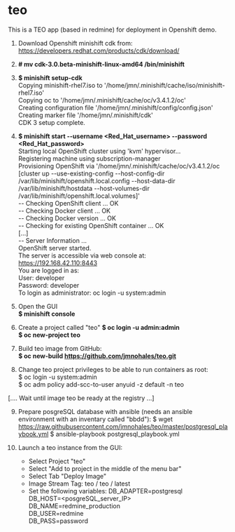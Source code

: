 # teo

This is a TEO app (based in redmine) for deployment in Openshift demo.

1.  Download Openshift minishift cdk from: https://developers.redhat.com/products/cdk/download/

2.   <b>&#35; mv cdk-3.0.beta-minishift-linux-amd64 /bin/minishift</b>

3.  <b>$ minishift setup-cdk</b>\
    Copying minishift-rhel7.iso to '/home/jmn/.minishift/cache/iso/minishift-rhel7.iso'\
    Copying oc to '/home/jmn/.minishift/cache/oc/v3.4.1.2/oc'\
    Creating configuration file '/home/jmn/.minishift/config/config.json'\
    Creating marker file '/home/jmn/.minishift/cdk'\
    CDK 3 setup complete.


4.  <b>$ minishift start --username <Red_Hat_username>  --password <Red_Hat_password></b> <br />
Starting local OpenShift cluster using 'kvm' hypervisor...<br />
Registering machine using subscription-manager<br />
Provisioning OpenShift via '/home/jmn/.minishift/cache/oc/v3.4.1.2/oc [cluster up --use-existing-config --host-config-dir /var/lib/minishift/openshift.local.config --host-data-dir /var/lib/minishift/hostdata --host-volumes-dir /var/lib/minishift/openshift.local.volumes]'<br />
-- Checking OpenShift client ... OK<br />
-- Checking Docker client ... OK<br />
-- Checking Docker version ... OK<br />
-- Checking for existing OpenShift container ... OK<br />
[...]<br />
-- Server Information ... <br />
   OpenShift server started.<br />
   The server is accessible via web console at:<br />
       https://192.168.42.110:8443<br />
   You are logged in as:<br />
       User:     developer<br />
       Password: developer<br />
   To login as administrator:
       oc login -u system:admin

5.  Open the GUI \
<b>$ minishift console</b>

6.  Create a project called "teo"
<b>$ oc login -u admin:admin</b><br />
<b>$ oc new-project teo</b>

7.  Build teo image from GitHub:<br />
<b> $ oc new-build https://github.com/jmnohales/teo.git</b><br />

8.  Change teo project privileges to be able to run containers as root:<br />
     $ oc login -u system:admin<br />
     $ oc adm policy add-scc-to-user anyuid -z default -n teo<br />

[.... Wait until image teo be ready at the registry ...]

  
9. Prepare posgreSQL database with ansible (needs an ansible environment with an inventary called "bbdd"):
     $ wget https://raw.githubusercontent.com/jmnohales/teo/master/postgresql_playbook.yml
     $ ansible-playbook postgresql_playbook.yml

10. Launch a teo instance from the GUI:
      - Select Project "teo"
      - Select "Add to project in the middle of the menu bar"
      - Select Tab "Deploy Image"
      - Image Stream Tag:
          teo / teo / latest
      - Set the following variables:
          DB_ADAPTER=postgresql \
          DB_HOST=<posgreSQL_server_IP> \
          DB_NAME=redmine_production \
          DB_USER=redmine \
          DB_PASS=password
          
          
          
          

  
